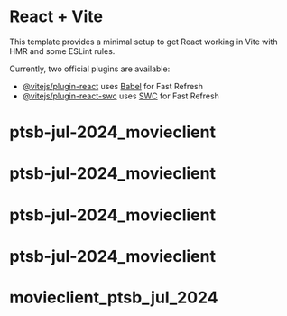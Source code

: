 # React + Vite

This template provides a minimal setup to get React working in Vite with HMR and some ESLint rules.

Currently, two official plugins are available:

- [@vitejs/plugin-react](https://github.com/vitejs/vite-plugin-react/blob/main/packages/plugin-react/README.md) uses [Babel](https://babeljs.io/) for Fast Refresh
- [@vitejs/plugin-react-swc](https://github.com/vitejs/vite-plugin-react-swc) uses [SWC](https://swc.rs/) for Fast Refresh
# ptsb-jul-2024_movieclient
# ptsb-jul-2024_movieclient
# ptsb-jul-2024_movieclient
# ptsb-jul-2024_movieclient
# movieclient_ptsb_jul_2024
